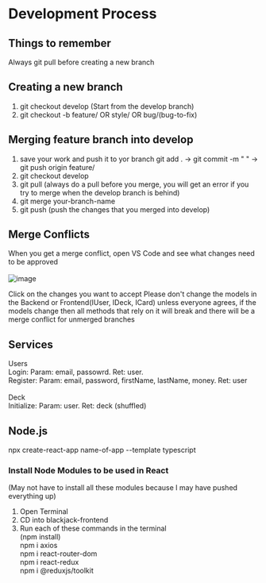 # Development Process

## Things to remember
  Always git pull before creating a new branch
  
## Creating a new branch
  1. git checkout develop (Start from the develop branch)
  2. git checkout -b feature/<your-feature> OR style/<component-to-style> OR bug/(bug-to-fix)

## Merging feature branch into develop
  1. save your work and push it to yor branch
    git add . -> git commit -m " " -> git push origin feature/<your-feature>
  2. git checkout develop
  3. git pull (always do a pull before you merge, you will get an error if you try to merge when the develop branch is behind)
  4. git merge your-branch-name
  5. git push (push the changes that you merged into develop)

## Merge Conflicts
  When you get a merge conflict, open VS Code and see what changes need to be approved <br/> <br/>
  ![image](https://user-images.githubusercontent.com/101683611/170808502-61732634-3ad2-442b-914b-a1eb5898a8b8.png)
  
  Click on the changes you want to accept
  Please don't change the models in the Backend or Frontend(IUser, IDeck, ICard) unless everyone agrees, if the models change then all methods that rely on it will    break and there will be a merge conflict for unmerged branches 

  
## Services
  Users<br/>
    Login: Param: email, passowrd. Ret: user.<br/>
    Register: Param: email, password, firstName, lastName, money. Ret: user <br/>
  <br/>
  Deck<br/>
    Initialize: Param: user. Ret: deck (shuffled)<br/>
  
## Node.js
  npx create-react-app name-of-app --template typescript<br/>

  ### Install Node Modules to be used in React
  (May not have to install all these modules because I may have pushed everything up)
  1. Open Terminal
  2. CD into blackjack-frontend
  3. Run each of these commands in the terminal<br/>
    (npm install)<br/>
    npm i axios<br/>
    npm i react-router-dom<br/>
    npm i react-redux<br/>
    npm i @reduxjs/toolkit<br/>
